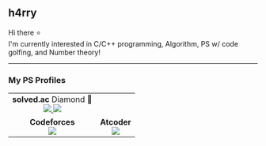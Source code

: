 ## h4rry
Hi there ⭐  
I'm currently interested in C/C++ programming, Algorithm, PS w/ code golfing, and Number theory!  
___
### My PS Profiles
<table align="center">
  <tr>
    <td>
      <div align="center"><b>solved.ac</b> Diamond 💎</div>
      <div align="center">
        <a href="https://solved.ac/h4rry">
          <img src="http://mazassumnida.wtf/api/v2/generate_badge?boj=h4rry" />
          <img src="http://mazandi.herokuapp.com/api?handle=h4rry&theme=dark"/>
        </a>
      </div>
    </td>
  </tr>
  <tr>
    <td>
      <div align="center"><b>Codeforces</b></div>
      <div align="center">
        <a href="https://codeforces.com/profile/h4rry_cf">
          <img src="https://cf.leed.at?id=h4rry_cf" />
        </a>
      </div>
    </td>
    <td>
      <div align="center"><b>Atcoder</b></div>
      <div align="center">
        <a href="https://atcoder.jp/users/h4rry_ac">
          <img src="https://atcoder-badge.kro.kr?id=h4rry_ac" />
        </a>
      </div>
    </td>
  </tr>
</table>
